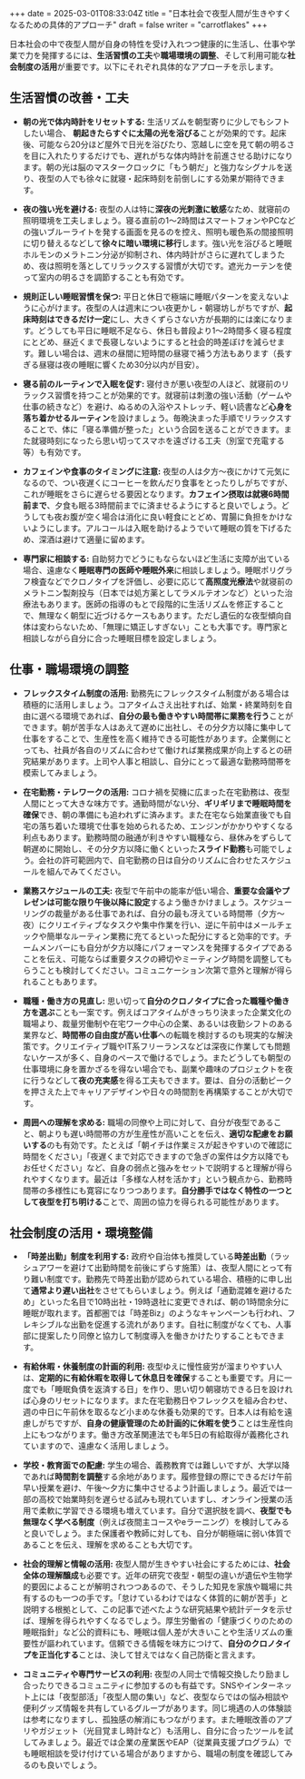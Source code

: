 +++
date = 2025-03-01T08:33:04Z
title = "日本社会で夜型人間が生きやすくなるための具体的アプローチ"
draft = false
writer = "carrotflakes"
+++


日本社会の中で夜型人間が自身の特性を受け入れつつ健康的に生活し、仕事や学業で力を発揮するには、**生活習慣の工夫**や**職場環境の調整**、そして利用可能な**社会制度の活用**が重要です。以下にそれぞれ具体的なアプローチを示します。

## 生活習慣の改善・工夫

- **朝の光で体内時計をリセットする:** 生活リズムを朝型寄りに少しでもシフトしたい場合、 **朝起きたらすぐに太陽の光を浴びる**ことが効果的です。起床後、可能なら20分ほど屋外で日光を浴びたり、窓越しに空を見て朝の明るさを目に入れたりするだけでも、遅れがちな体内時計を前進させる助けになります。朝の光は脳のマスタークロックに「もう朝だ」と強力なシグナルを送り、夜型の人でも徐々に就寝・起床時刻を前倒しにする効果が期待できます。

- **夜の強い光を避ける:** 夜型の人は特に**深夜の光刺激に敏感**なため、就寝前の照明環境を工夫しましょう。寝る直前の1〜2時間はスマートフォンやPCなどの強いブルーライトを発する画面を見るのを控え、照明も暖色系の間接照明に切り替えるなどして**徐々に暗い環境に移行**します。強い光を浴びると睡眠ホルモンのメラトニン分泌が抑制され、体内時計がさらに遅れてしまうため、夜は照明を落としてリラックスする習慣が大切です。遮光カーテンを使って室内の明るさを調節することも有効です。

- **規則正しい睡眠習慣を保つ:** 平日と休日で極端に睡眠パターンを変えないように心がけます。夜型の人は週末につい夜更かし・朝寝坊しがちですが、**起床時刻はできるだけ一定**にし、大きくずらさない方が長期的には楽になります。どうしても平日に睡眠不足なら、休日も普段より1〜2時間多く寝る程度にとどめ、昼近くまで長寝しないようにすると社会的時差ぼけを減らせます。難しい場合は、週末の昼間に短時間の昼寝で補う方法もあります（長すぎる昼寝は夜の睡眠に響くため30分以内が目安）。

- **寝る前のルーティンで入眠を促す:** 寝付きが悪い夜型の人ほど、就寝前のリラックス習慣を持つことが効果的です。就寝前は刺激の強い活動（ゲームや仕事の続きなど）を避け、ぬるめの入浴やストレッチ、軽い読書など**心身を落ち着かせるルーティン**を設けましょう。毎晩決まった手順でリラックスすることで、体に「寝る準備が整った」という合図を送ることができます。また就寝時刻になったら思い切ってスマホを遠ざける工夫（別室で充電する等）も有効です。

- **カフェインや食事のタイミングに注意:** 夜型の人は夕方〜夜にかけて元気になるので、つい夜遅くにコーヒーを飲んだり食事をとったりしがちですが、これが睡眠をさらに遅らせる要因となります。**カフェイン摂取は就寝6時間前まで**、夕食も眠る3時間前までに済ませるようにすると良いでしょう。どうしても夜お腹が空く場合は消化に良い軽食にとどめ、胃腸に負担をかけないようにします。アルコールは入眠を助けるようでいて睡眠の質を下げるため、深酒は避けて適量に留めます。

- **専門家に相談する:** 自助努力でどうにもならないほど生活に支障が出ている場合、遠慮なく**睡眠専門の医師や睡眠外来**に相談しましょう。睡眠ポリグラフ検査などでクロノタイプを評価し、必要に応じて**高照度光療法**や就寝前のメラトニン製剤投与（日本では処方薬としてラメルテオンなど）といった治療法もあります。医師の指導のもとで段階的に生活リズムを修正することで、無理なく朝型に近づけるケースもあります。ただし遺伝的な夜型傾向自体は変わらないため、「無理に矯正しすぎない」ことも大事です。専門家と相談しながら自分に合った睡眠目標を設定しましょう。

## 仕事・職場環境の調整

- **フレックスタイム制度の活用:** 勤務先にフレックスタイム制度がある場合は積極的に活用しましょう。コアタイムさえ出社すれば、始業・終業時刻を自由に選べる環境であれば、**自分の最も働きやすい時間帯に業務を行う**ことができます。朝が苦手な人はあえて遅めに出社し、その分夕方以降に集中して仕事をすることで、生産性を高く維持できる可能性があります。企業側にとっても、社員が各自のリズムに合わせて働ければ業務成果が向上するとの研究結果があります。上司や人事と相談し、自分にとって最適な勤務時間帯を模索してみましょう。

- **在宅勤務・テレワークの活用:** コロナ禍を契機に広まった在宅勤務は、夜型人間にとって大きな味方です。通勤時間がない分、**ギリギリまで睡眠時間を確保**でき、朝の準備にも追われずに済みます。また在宅なら始業直後でも自宅の落ち着いた環境で仕事を始められるため、エンジンがかかりやすくなる利点もあります。勤務時間の融通が利きやすい職種なら、昼休みをずらして朝遅めに開始し、その分夕方以降に働くといった**スライド勤務**も可能でしょう。会社の許可範囲内で、自宅勤務の日は自分のリズムに合わせたスケジュールを組んでみてください。

- **業務スケジュールの工夫:** 夜型で午前中の能率が低い場合、**重要な会議やプレゼンは可能な限り午後以降に設定**するよう働きかけましょう。スケジューリングの裁量がある仕事であれば、自分の最も冴えている時間帯（夕方〜夜）にクリエイティブなタスクや集中作業を行い、逆に午前中はメールチェックや簡単なルーティン業務に充てるといった配分にすると効率的です。チームメンバーにも自分が夕方以降にパフォーマンスを発揮するタイプであることを伝え、可能ならば重要タスクの締切やミーティング時間を調整してもらうことも検討してください。コミュニケーション次第で意外と理解が得られることもあります。

- **職種・働き方の見直し:** 思い切って**自分のクロノタイプに合った職種や働き方を選ぶ**ことも一案です。例えばコアタイムがきっちり決まった企業文化の職場より、裁量労働制や在宅ワーク中心の企業、あるいは夜勤シフトのある業界など、**時間帯の自由度が高い仕事**への転職を検討するのも現実的な解決策です。クリエイティブ職やIT系フリーランスなどは深夜に作業しても問題ないケースが多く、自身のペースで働けるでしょう。またどうしても朝型の仕事環境に身を置かざるを得ない場合でも、副業や趣味のプロジェクトを夜に行うなどして**夜の充実感**を得る工夫もできます。要は、自分の活動ピークを押さえた上でキャリアデザインや日々の時間割を再構築することが大切です。

- **周囲への理解を求める:** 職場の同僚や上司に対して、自分が夜型であること、朝よりも遅い時間帯の方が生産性が高いことを伝え、**適切な配慮をお願いする**のも有効です。たとえば「朝イチは作業ミスが起きやすいので確認に時間をください」「夜遅くまで対応できますので急ぎの案件は夕方以降でもお任せください」など、自身の弱点と強みをセットで説明すると理解が得られやすくなります。最近は「多様な人材を活かす」という観点から、勤務時間帯の多様性にも寛容になりつつあります。**自分勝手ではなく特性の一つとして夜型を打ち明ける**ことで、周囲の協力を得られる可能性があります。

## 社会制度の活用・環境整備

- **「時差出勤」制度を利用する:** 政府や自治体も推奨している**時差出勤**（ラッシュアワーを避けて出勤時間を前後にずらす施策）は、夜型人間にとって有り難い制度です。勤務先で時差出勤が認められている場合、積極的に申し出て**通常より遅い出社**をさせてもらいましょう。例えば「通勤混雑を避けるため」といった名目で10時出社・19時退社に変更できれば、朝の1時間余分に睡眠が取れます。首都圏では「時差Biz」のようなキャンペーンも行われ、フレキシブルな出勤を促進する流れがあります。自社に制度がなくても、人事部に提案したり同僚と協力して制度導入を働きかけたりすることもできます。

- **有給休暇・休養制度の計画的利用:** 夜型ゆえに慢性疲労が溜まりやすい人は、**定期的に有給休暇を取得して休息日を確保**することも重要です。月に一度でも「睡眠負債を返済する日」を作り、思い切り朝寝坊できる日を設ければ心身のリセットになります。また在宅勤務日やフレックスを組み合わせ、週の中日に午前休を取るなど小まめな休養も効果的です。日本人は有給を遠慮しがちですが、**自身の健康管理のため計画的に休暇を使う**ことは生産性向上にもつながります。働き方改革関連法でも年5日の有給取得が義務化されていますので、遠慮なく活用しましょう。

- **学校・教育面での配慮:** 学生の場合、義務教育では難しいですが、大学以降であれば**時間割を調整**する余地があります。履修登録の際にできるだけ午前早い授業を避け、午後〜夕方に集中させるよう計画しましょう。最近では一部の高校で始業時刻を遅らせる試みも現れていますし、オンライン授業の活用で柔軟に学習できる環境も増えています。自分で選択肢を調べ、**夜型でも無理なく学べる制度**（例えば夜間主コースやeラーニング）を検討してみると良いでしょう。また保護者や教師に対しても、自分が朝極端に弱い体質であることを伝え、理解を求めることも大切です。

- **社会的理解と情報の活用:** 夜型人間が生きやすい社会にするためには、**社会全体の理解醸成**も必要です。近年の研究で夜型・朝型の違いが遺伝や生物学的要因によることが解明されつつあるので、そうした知見を家族や職場に共有するのも一つの手です。「怠けているわけではなく体質的に朝が苦手」と説明する根拠として、この記事で述べたような研究結果や統計データを示せば、理解を得られやすくなるでしょう。厚生労働省の「健康づくりのための睡眠指針」など公的資料にも、睡眠は個人差が大きいことや生活リズムの重要性が謳われています。信頼できる情報を味方につけて、**自分のクロノタイプを正当化する**ことは、決して甘えではなく自己防衛と言えます。

- **コミュニティや専門サービスの利用:** 夜型の人同士で情報交換したり励まし合ったりできるコミュニティに参加するのも有益です。SNSやインターネット上には「夜型部活」「夜型人間の集い」など、夜型ならではの悩み相談や便利グッズ情報を共有しているグループがあります。同じ境遇の人の体験談は参考になりますし、孤独感の解消にもつながります。また睡眠改善のアプリやガジェット（光目覚まし時計など）も活用し、自分に合ったツールを試してみましょう。最近では企業の産業医やEAP（従業員支援プログラム）でも睡眠相談を受け付けている場合がありますから、職場の制度を確認してみるのも良いでしょう。
